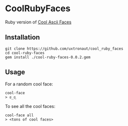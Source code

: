# CoolRubyFaces

Ruby version of [Cool Ascii Faces](https://github.com/maxogden/cool-ascii-faces)

## Installation

```
git clone https://github.com/uxtronaut/cool_ruby_faces
cd cool-ruby-faces
gem install ./cool-ruby-faces-0.0.2.gem
```

## Usage

For a random cool face:

```
cool-face
> ಠ_ರೃ
```

To see all the cool faces:

```
cool-face all
> <tons of cool faces>
```
